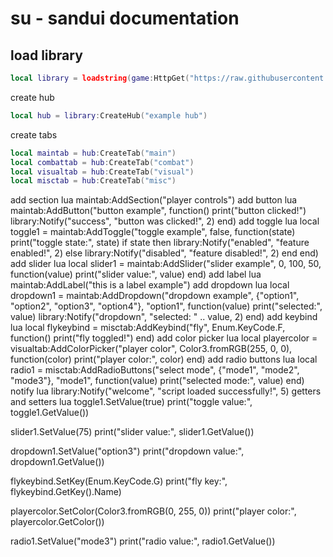 # su - sandui documentation

## load library
```lua
local library = loadstring(game:HttpGet("https://raw.githubusercontent.com/0bl1v/SD/refs/heads/main/main.lua"))()
```
create hub
```lua
local hub = library:CreateHub("example hub")
```
create tabs
```lua
local maintab = hub:CreateTab("main")
local combattab = hub:CreateTab("combat")
local visualtab = hub:CreateTab("visual")
local misctab = hub:CreateTab("misc")
```
add section
lua
maintab:AddSection("player controls")
add button
lua
maintab:AddButton("button example", function()
    print("button clicked!")
    library:Notify("success", "button was clicked!", 2)
end)
add toggle
lua
local toggle1 = maintab:AddToggle("toggle example", false, function(state)
    print("toggle state:", state)
    if state then
        library:Notify("enabled", "feature enabled!", 2)
    else
        library:Notify("disabled", "feature disabled!", 2)
    end
end)
add slider
lua
local slider1 = maintab:AddSlider("slider example", 0, 100, 50, function(value)
    print("slider value:", value)
end)
add label
lua
maintab:AddLabel("this is a label example")
add dropdown
lua
local dropdown1 = maintab:AddDropdown("dropdown example", {"option1", "option2", "option3", "option4"}, "option1", function(value)
    print("selected:", value)
    library:Notify("dropdown", "selected: " .. value, 2)
end)
add keybind
lua
local flykeybind = misctab:AddKeybind("fly", Enum.KeyCode.F, function()
    print("fly toggled!")
end)
add color picker
lua
local playercolor = visualtab:AddColorPicker("player color", Color3.fromRGB(255, 0, 0), function(color)
    print("player color:", color)
end)
add radio buttons
lua
local radio1 = misctab:AddRadioButtons("select mode", {"mode1", "mode2", "mode3"}, "mode1", function(value)
    print("selected mode:", value)
end)
notify
lua
library:Notify("welcome", "script loaded successfully!", 5)
getters and setters
lua
toggle1.SetValue(true)
print("toggle value:", toggle1.GetValue())

slider1.SetValue(75)
print("slider value:", slider1.GetValue())

dropdown1.SetValue("option3")
print("dropdown value:", dropdown1.GetValue())

flykeybind.SetKey(Enum.KeyCode.G)
print("fly key:", flykeybind.GetKey().Name)

playercolor.SetColor(Color3.fromRGB(0, 255, 0))
print("player color:", playercolor.GetColor())

radio1.SetValue("mode3")
print("radio value:", radio1.GetValue())
